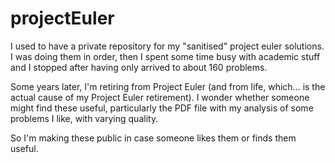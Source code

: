 # projectEuler
I used to have a private repository for my "sanitised" project euler solutions. I was doing them in order, then I spent some time busy with academic stuff and I stopped after having only arrived to about 160 problems.

Some years later, I'm retiring from Project Euler (and from life, which... is the actual cause of my Project Euler retirement). I wonder whether someone might find these useful, particularly the PDF file with my analysis of some problems I like, with varying quality. 

So I'm making these public in case someone likes them or finds them useful.